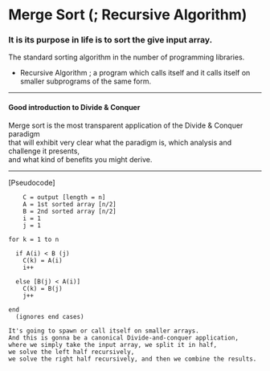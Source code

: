 # Merge Sort (; Recursive Algorithm)

### It is its purpose in life is to sort the give input array. <br>
The standard sorting algorithm in the number of programming libraries.

* Recursive Algorithm
; a program which calls itself and it calls itself on smaller subprograms of the same form.

-----
#### Good introduction to Divide & Conquer <br>
Merge sort is the most transparent application of the Divide & Conquer paradigm <br>
that will exhibit very clear what the paradigm is, which analysis and challenge it presents,<br>
and what kind of benefits you might derive.<br>

-----
[Pseudocode]
```
    C = output [length = n]
    A = 1st sorted array [n/2]
    B = 2nd sorted array [n/2]
    i = 1
    j = 1
```

```
for k = 1 to n

  if A(i) < B (j)
    C(k) = A(i)
    i++
    
  else [B(j) < A(i)]
    C(k) = B(j)
    j++
    
end
  (ignores end cases)
```
```
It's going to spawn or call itself on smaller arrays. 
And this is gonna be a canonical Divide-and-conquer application,
where we simply take the input array, we split it in half,
we solve the left half recursively,
we solve the right half recursively, and then we combine the results.
```
